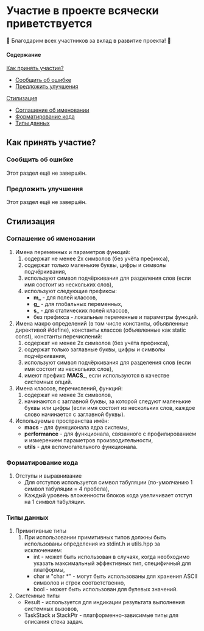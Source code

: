 # Участие в проекте всячески приветствуется
:tada: Благодарим всех участников за вклад в развитие проекта! :tada:


#### Содержание
[Как принять участие?](#Как-принять-участие)
* [Сообщить об ошибке](#Сообщить-об-ошибке)
* [Предложить улучшения](#Предложить-улучшения)

[Стилизация](#Стилизация)
* [Соглашение об именовании](#Соглашение-об-именовании)
* [Форматирование кода](#Форматирование-кода)
* [Типы данных](#Типы-данных)

## Как принять участие?

### Сообщить об ошибке
Этот раздел ещё не завершён.

### Предложить улучшения
Этот раздел ещё не завершён.

## Стилизация

### Соглашение об именовании
1. Имена переменных и параметров функций:
   1. содержат не менее 2х символов (без учёта префикса),
   1. содержат только маленькие буквы, цифры и символы подчёркивания,
   1. используют символ подчёркивания для разделения слов (если имя состоит из нескольких слов),
   1. используют следующие префиксы:
      * **m_** - для полей классов,
      * **g_** - для глобальных переменных,
      * **s_** - для статических полей классов,
      * без префикса - локальные переменные и параметры функций.
1. Имена макро определений (в том числе константы, объявленные директивой #define), константы классов (объявленные как static const), константы перечислений:
   1. содержат не менее 2х символов (без учёта префикса),
   1. содержат только заглавные буквы, цифры и символы подчёркивания,
   1. используют символ подчёркивания для разделения слов (если имя состоит из нескольких слов),
   1. имеют префикс **MACS_**, если используются в качестве системных опций.
1. Имена классов, перечислений, функций:
   1. содержат не менее 3х символов,
   1. начинаются с заглавной буквы, за которой следуют маленькие буквы или цифры (если имя состоит из нескольких слов, каждое слово начинается с заглавной буквы).
1. Используемые пространства имён:
   * **macs** - для функционала ядра системы,
   * **performance** - для функционала, связанного с профилированием и измерением параметров производительности,
   * **utils** - для вспомогательного функционала.
### Форматирование кода
1. Отступы и выравнивание
   * Для отступов используется символ табуляции (по-умолчанию 1 символ табуляции = 4 пробела),
   * Каждый уровень вложенности блоков кода увеличивает отступ на 1 символ табуляции.
### Типы данных
1. Примитивные типы
   1. При использовании примитивных типов должны быть использованы определения из stdint.h и utils.hpp за исключением:
      * int - может быть использован в случаях, когда необходимо указать максимальный эффективных тип, специфичный для платформы,
      * char и "char *" - могут быть использованы для хранения ASCII символов и строк соответственно,
      * bool - может быть использован для булевых значений.
1. Системные типы
   * Result - используется для индикации результата выполнения системных вызовов,
   * TaskStack и StackPtr - платформенно-зависимые типы для описания стека задач.
